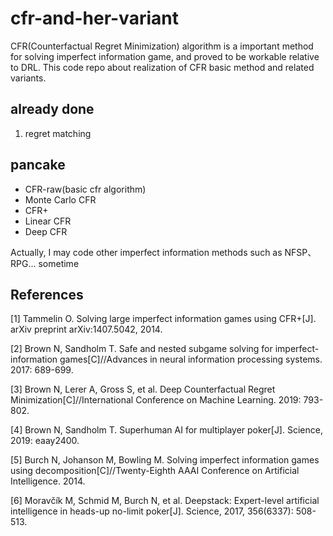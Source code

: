 # cfr-and-her-variant
CFR(Counterfactual Regret Minimization) algorithm is a important method for solving imperfect information game, and proved to be workable relative to DRL.
This code repo about realization of CFR basic method and related variants.

## already done
1. regret matching

## pancake

* CFR-raw(basic cfr algorithm)
* Monte Carlo CFR
* CFR+
* Linear CFR
* Deep CFR

Actually, I may code other imperfect information methods such as NFSP、RPG... sometime

## References
[1] Tammelin O. Solving large imperfect information games using CFR+[J]. arXiv preprint arXiv:1407.5042, 2014.

[2] Brown N, Sandholm T. Safe and nested subgame solving for imperfect-information games[C]//Advances in neural information processing systems. 2017: 689-699.

[3] Brown N, Lerer A, Gross S, et al. Deep Counterfactual Regret Minimization[C]//International Conference on Machine Learning. 2019: 793-802.

[4] Brown N, Sandholm T. Superhuman AI for multiplayer poker[J]. Science, 2019: eaay2400.

[5] Burch N, Johanson M, Bowling M. Solving imperfect information games using decomposition[C]//Twenty-Eighth AAAI Conference on Artificial Intelligence. 2014.

[6] Moravčík M, Schmid M, Burch N, et al. Deepstack: Expert-level artificial intelligence in heads-up no-limit poker[J]. Science, 2017, 356(6337): 508-513.
